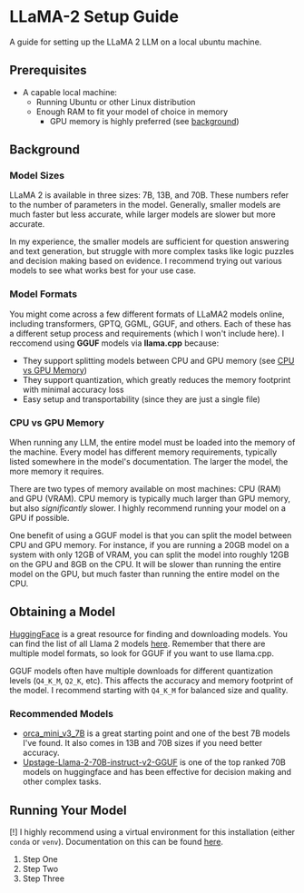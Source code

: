 # LLaMA-2 Setup Guide

A guide for setting up the LLaMA 2 LLM on a local ubuntu machine.

## Prerequisites

- A capable local machine:
  - Running Ubuntu or other Linux distribution
  - Enough RAM to fit your model of choice in memory
    - GPU memory is highly preferred (see [background](#background))

## Background

### Model Sizes

LLaMA 2 is available in three sizes: 7B, 13B, and 70B. These numbers refer to the number of parameters in the model. Generally, smaller models are much faster but less accurate, while larger models are slower but more accurate.

In my experience, the smaller models are sufficient for question answering and text generation, but struggle with more complex tasks like logic puzzles and decision making based on evidence. I recommend trying out various models to see what works best for your use case.

### Model Formats

You might come across a few different formats of LLaMA2 models online, including transformers, GPTQ, GGML, GGUF, and others. Each of these has a different setup process and requirements (which I won't include here). I reccomend using **GGUF** models via **llama.cpp** because:

- They support splitting models between CPU and GPU memory (see [CPU vs GPU Memory](#cpu-vs-gpu-memory))
- They support quantization, which greatly reduces the memory footprint with minimal accuracy loss
- Easy setup and transportability (since they are just a single file)

### CPU vs GPU Memory

When running any LLM, the entire model must be loaded into the memory of the machine. Every model has different memory requirements, typically listed somewhere in the model's documentation. The larger the model, the more memory it requires.

There are two types of memory available on most machines: CPU (RAM) and GPU (VRAM). CPU memory is typically much larger than GPU memory, but also _significantly_ slower. I highly recommend running your model on a GPU if possible.

One benefit of using a GGUF model is that you can split the model between CPU and GPU memory. For instance, if you are running a 20GB model on a system with only 12GB of VRAM, you can split the model into roughly 12GB on the GPU and 8GB on the CPU. It will be slower than running the entire model on the GPU, but much faster than running the entire model on the CPU.

## Obtaining a Model

[HuggingFace](https://huggingface.co/) is a great resource for finding and downloading models. You can find the list of all Llama 2 models [here](https://huggingface.co/models?other=llama-2). Remember that there are multiple model formats, so look for GGUF if you want to use llama.cpp.

GGUF models often have multiple downloads for different quantization levels (`Q4_K_M`, `Q2_K`, etc). This affects the accuracy and memory footprint of the model. I recommend starting with `Q4_K_M` for balanced size and quality.

### Recommended Models

- [orca_mini_v3_7B](https://huggingface.co/TheBloke/orca_mini_v3_7B-GGUF) is a great starting point and one of the best 7B models I've found. It also comes in 13B and 70B sizes if you need better accuracy.
- [Upstage-Llama-2-70B-instruct-v2-GGUF](https://huggingface.co/TheBloke/Upstage-Llama-2-70B-instruct-v2-GGUF) is one of the top ranked 70B models on huggingface and has been effective for decision making and other complex tasks.

## Running Your Model

[!] I highly recommend using a virtual environment for this installation (either `conda` or `venv`). Documentation on this can be found [here](https://packaging.python.org/en/latest/guides/installing-using-pip-and-virtual-environments/).

1. Step One
2. Step Two
3. Step Three

